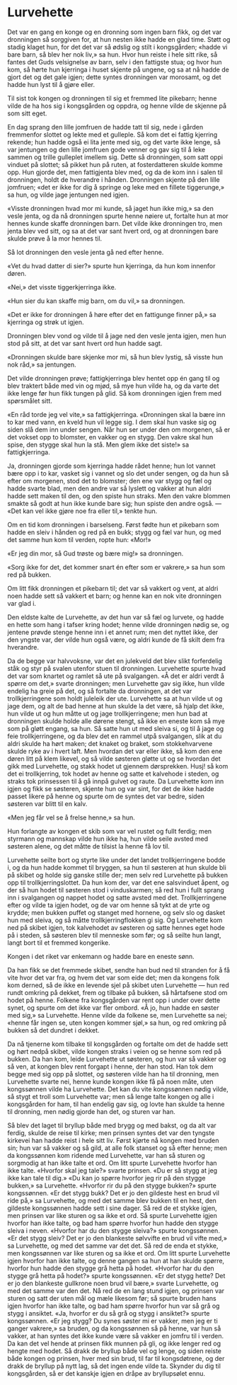 # Lurvehette

Det var en gang en konge og en dronning som ingen barn fikk, og det var dronningen så sorggiven for, at hun nesten ikke hadde en glad time. Støtt og stadig klaget hun, for det det var så ødslig og stilt i kongsgården; «hadde vi bare barn, så blev her nok liv,» sa hun. Hvor hun reiste i hele sitt rike, så fantes det Guds velsignelse av barn, selv i den fattigste stua; og hvor hun kom, så hørte hun kjerringa i huset skjente på ungene, og sa at nå hadde de gjort det og det gale igjen; dette syntes dronningen var morosamt, og det hadde hun lyst til å gjøre eller.

Til sist tok kongen og dronningen til sig et fremmed lite pikebarn; henne vilde de ha hos sig i kongsgården og oppdra, og henne vilde de skjenne på som sitt eget.

En dag sprang den lille jomfruen de hadde tatt til sig, nede i gården fremmenfor slottet og lekte med et gulleple. Så kom det ei fattig kjerring rekende; hun hadde også ei lita jente med sig, og det varte ikke lenge, så var jentungen og den lille jomfruen gode venner og gav sig til å leke sammen og trille gulleplet imellem sig. Dette så dronningen, som satt oppi vinduet på slottet; så pikket hun på ruten, at fosterdatteren skulde komme opp. Hun gjorde det, men fattigjenta blev med, og da de kom inn i salen til dronningen, holdt de hverandre i hånden. Dronningen skjente på den lille jomfruen; «det er ikke for dig å springe og leke med en fillete tiggerunge,» sa hun, og vilde jage jentungen ned igjen.

«Visste dronningen hvad mor mi kunde, så jaget hun ikke mig,» sa den vesle jenta, og da nå dronningen spurte henne nøiere ut, fortalte hun at mor hennes kunde skaffe dronningen barn. Det vilde ikke dronningen tro, men jenta blev ved sitt, og sa at det var sant hvert ord, og at dronningen bare skulde prøve å la mor hennes til.

Så lot dronningen den vesle jenta gå ned efter henne.

«Vet du hvad datter di sier?» spurte hun kjerringa, da hun kom innenfor døren.

«Nei,» det visste tiggerkjerringa ikke.

«Hun sier du kan skaffe mig barn, om du vil,» sa dronningen.

«Det er ikke for dronningen å høre efter det en fattigunge finner på,» sa kjerringa og strøk ut igjen.

Dronningen blev vond og vilde til å jage ned den vesle jenta igjen, men hun stod på sitt, at det var sant hvert ord hun hadde sagt.

«Dronningen skulde bare skjenke mor mi, så hun blev lystig, så visste hun nok råd,» sa jentungen.

Det vilde dronningen prøve; fattigkjerringa blev hentet opp én gang til og blev traktert både med vin og mjød, så mye hun vilde ha, og da varte det ikke lenge før hun fikk tungen på glid. Så kom dronningen igjen frem med spørsmålet sitt.

«En råd torde jeg vel vite,» sa fattigkjerringa. «Dronningen skal la bære inn to kar med vann, en kveld hun vil legge sig. I dem skal hun vaske sig og siden slå dem inn under sengen. Når hun ser under den om morgenen, så er det vokset opp to blomster, en vakker og en stygg. Den vakre skal hun spise, den stygge skal hun la stå. Men glem ikke det siste!» sa fattigkjerringa.

Ja, dronningen gjorde som kjerringa hadde rådet henne; hun lot vannet bære opp i to kar, vasket sig i vannet og slo det under sengen, og da hun så efter om morgenen, stod det to blomster; den ene var stygg og fæl og hadde svarte blad, men den andre var så lyslett og vakker at hun aldri hadde sett maken til den, og den spiste hun straks. Men den vakre blommen smakte så godt at hun ikke kunde bare sig; hun spiste den andre også. — «Det kan vel ikke gjøre noe fra eller til,» tenkte hun.

Om en tid kom dronningen i barselseng. Først fødte hun et pikebarn som hadde en sleiv i hånden og red på en bukk; stygg og fæl var hun, og med det samme hun kom til verden, ropte hun: «Mor!»

«Er jeg din mor, så Gud trøste og bære mig!» sa dronningen.

«Sorg ikke for det, det kommer snart én efter som er vakrere,» sa hun som red på bukken.

Om litt fikk dronningen et pikebarn til; det var så vakkert og vent, at aldri noen hadde sett så vakkert et barn; og henne kan en nok vite dronningen var glad i.

Den eldste kalte de Lurvehette, av det hun var så fæl og lurvete, og hadde en hette som hang i tafser kring hodet; henne vilde dronningen nødig se, og jentene prøvde stenge henne inn i et annet rum; men det nyttet ikke, der den yngste var, der vilde hun også være, og aldri kunde de få skilt dem fra hverandre.

Da de begge var halvvoksne, var det en julekveld det blev slikt forferdelig ståk og styr på svalen utenfor stuen til dronningen. Lurvehette spurte hvad det var som knartet og ramlet så ute på svalgangen. «Å det er aldri verdt å spørre om det,» svarte dronningen; men Lurvehette gav sig ikke, hun vilde endelig ha greie på det, og så fortalte da dronningen, at det var trollkjerringene som holdt juleleik der ute. Lurvehette sa at hun vilde ut og jage dem, og alt de bad henne at hun skulde la det være, så hjalp det ikke, hun vilde ut og hun måtte ut og jage trollkjerringene; men hun bad at dronningen skulde holde alle dørene stengt, så ikke en eneste kom så mye som på gløtt engang, sa hun. Så satte hun ut med sleiva si, og til å jage og feie trollkjerringene, og da blev det en rammel utpå svalgangen, slik at du aldri skulde ha hørt maken; det knaket og braket, som stokkehvarvene skulde ryke av i hvert laft. Men hvordan det var eller ikke, så kom den ene døren litt på klem likevel, og så vilde søsteren gløtte ut og se hvordan det gikk med Lurvehette, og stakk hodet ut gjennem dørsprekken. Husj! så kom det ei trollkjerring, tok hodet av henne og satte et kalvehode i steden, og straks tok prinsessen til å gå innpå gulvet og raute. Da Lurvehette kom inn igjen og fikk se søsteren, skjente hun og var sint, for det de ikke hadde passet likere på henne og spurte om de syntes det var bedre, siden søsteren var blitt til en kalv.

«Men jeg får vel se å frelse henne,» sa hun.

Hun forlangte av kongen et skib som var vel rustet og fullt ferdig; men styrmann og mannskap vilde hun ikke ha, hun vilde seile avsted med søsteren alene, og det måtte de tilsist la henne få lov til.

Lurvehette seilte bort og styrte like under det landet trollkjerringene bodde i, og da hun hadde kommet til bryggen, sa hun til søsteren at hun skulde bli på skibet og holde sig ganske stille der; men selv red Lurvehette på bukken opp til trollkjerringslottet. Da hun kom der, var det ene salsvinduet åpent, og der så hun hodet til søsteren stod i vinduskarmen; så red hun i fullt sprang inn i svalgangen og nappet hodet og satte avsted med det. Trollkjerringene efter og vilde ta igjen hodet, og de var om henne så tykt at de yrte og krydde; men bukken puffet og stanget med hornene, og selv slo og dasket hun med sleiva, og så måtte trollkjerringflokken gi sig. Og Lurvehette kom ned på skibet igjen, tok kalvehodet av søsteren og satte hennes eget hode på i steden, så søsteren blev til menneske som før; og så seilte hun langt, langt bort til et fremmed kongerike.

Kongen i det riket var enkemann og hadde bare en eneste sønn.

Da han fikk se det fremmede skibet, sendte han bud ned til stranden for å få vite hvor det var fra, og hvem det var som eide det; men da kongens folk kom derned, så de ikke en levende sjel på skibet uten Lurvehette — hun red rundt omkring på dekket, frem og tilbake på bukken, så hårtafsene stod om hodet på henne. Folkene fra kongsgården var rent opp i under over dette synet, og spurte om det ikke var fler ombord. «Å jo, hun hadde en søster med sig,» sa Lurvehette. Henne vilde da folkene se, men Lurvehette sa nei; «henne får ingen se, uten kongen kommer sjøl,» sa hun, og red omkring på bukken så det dundret i dekket.

Da nå tjenerne kom tilbake til kongsgården og fortalte om det de hadde sett og hørt nedpå skibet, vilde kongen straks i veien og se henne som red på bukken. Da han kom, leide Lurvehette ut søsteren, og hun var så vakker og så ven, at kongen blev rent forgapt i henne, der han stod. Han tok dem begge med sig opp på slottet, og søsteren vilde han ha til dronning, men Lurvehette svarte nei, henne kunde kongen ikke få på noen måte, uten kongssønnen vilde ha Lurvehette. Det kan du vite kongssønnen nødig vilde, så stygt et troll som Lurvehette var; men så lenge talte kongen og alle i kongsgården for ham, til han endelig gav sig, og lovte han skulde ta henne til dronning, men nødig gjorde han det, og sturen var han.

Så blev det laget til bryllup både med brygg og med bakst, og da alt var ferdig, skulde de reise til kirke; men prinsen syntes det var den tyngste kirkevei han hadde reist i hele sitt liv. Først kjørte nå kongen med bruden sin; hun var så vakker og så gild, at alle folk stanset og så efter henne; men da kongssønnen kom ridende med Lurvehette, var han så sturen og sorgmodig at han ikke talte et ord. Om litt spurte Lurvehette hvorfor han ikke talte. «Hvorfor skal jeg tale?» svarte prinsen. «Du er så stygg at jeg ikke kan tale til dig.» «Du kan jo spørre hvorfor jeg rir på den stygge bukken,» sa Lurvehette. «Hvorfor rir du på den stygge bukken?» spurte kongssønnen. «Er det stygg bukk? Det er jo den gildeste hest en brud vil ride på,» sa Lurvehette, og med det samme blev bukken til en hest, den gildeste kongssønnen hadde sett i sine dager. Så red de et stykke igjen, men prinsen var like sturen og sa ikke et ord. Så spurte Lurvehette igjen hvorfor han ikke talte, og bad ham spørre hvorfor hun hadde den stygge sleiva i neven. «Hvorfor har du den stygge sleiva?» spurte kongssønnen. «Er det stygg sleiv? Det er jo den blankeste sølvvifte en brud vil vifte med,» sa Lurvehette, og med det samme var det det. Så red de enda et stykke, men kongssønnen var like sturen og sa ikke et ord. Om litt spurte Lurvehette igjen hvorfor han ikke talte, og denne gangen sa hun at han skulde spørre, hvorfor hun hadde den stygge grå hetta på hodet. «Hvorfor har du den stygge grå hetta på hodet?» spurte kongssønnen. «Er det stygg hette? Det er jo den blankeste gullkrone noen brud vil bære,» svarte Lurvehette, og med det samme var den det. Nå red de en lang stund igjen, og prinsen var sturen og satt der uten mål og mæle likesom før; så spurte bruden hans igjen hvorfor han ikke talte, og bad ham spørre hvorfor hun var så grå og stygg i ansiktet. «Ja, hvorfor er du så grå og stygg i ansiktet?» spurte kongssønnen. «Er jeg stygg? Du synes søster mi er vakker, men jeg er ti ganger vakrere,» sa bruden, og da kongssønnen så på henne, var hun så vakker, at han syntes det ikke kunde være så vakker en jomfru til i verden. Da kan det vel hende at prinsen fikk munnen på gli, og ikke lenger red og hengte med hodet. Så drakk de bryllup både vel og lenge, og siden reiste både kongen og prinsen, hver med sin brud, til far til kongsdøtrene, og der drakk de bryllup på nytt lag, så det ingen ende vilde ta. Skynder du dig til kongsgården, så er det kanskje igjen en dråpe av bryllupsølet ennu.
